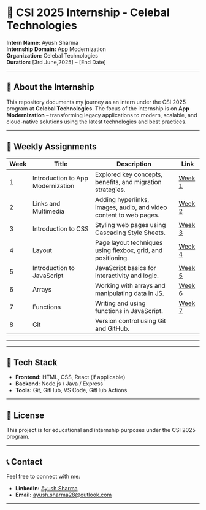 # 🚀 CSI 2025 Internship - Celebal Technologies

**Intern Name:** Ayush Sharma  
**Internship Domain:** App Modernization  
**Organization:** Celebal Technologies  
**Duration:** [3rd June,2025] – [End Date]  

---

## 🧩 About the Internship

This repository documents my journey as an intern under the CSI 2025 program at **Celebal Technologies**. The focus of the internship is on **App Modernization** – transforming legacy applications to modern, scalable, and cloud-native solutions using the latest technologies and best practices.

---

## 📌 Weekly Assignments

| Week | Title | Description | Link |
|------|-------|-------------|------|
| 1 | Introduction to App Modernization | Explored key concepts, benefits, and migration strategies. | [Week 1](https://github.com/Ayush-code28/Celebal-CSI-2025/blob/main/Assignment%201) |
| 2    | Links and Multimedia          | Adding hyperlinks, images, audio, and video content to web pages. | [Week 2](https://github.com/Ayush-code28/Celebal-CSI-2025/blob/main/Assignment%202) |
| 3    | Introduction to CSS           | Styling web pages using Cascading Style Sheets.                    | [Week 3](./Week-3) |
| 4    | Layout                        | Page layout techniques using flexbox, grid, and positioning.       | [Week 4](./Week-4) |
| 5    | Introduction to JavaScript    | JavaScript basics for interactivity and logic.                     | [Week 5](./Week-5) |
| 6    | Arrays                        | Working with arrays and manipulating data in JS.                   | [Week 6](./Week-6) |
| 7    | Functions                     | Writing and using functions in JavaScript.                         | [Week 7](./Week-7) |
| 8    | Git                           | Version control using Git and GitHub.   
---

---

## 📎 Tech Stack

- **Frontend:** HTML, CSS, React (if applicable)  
- **Backend:** Node.js / Java / Express  
- **Tools:** Git, GitHub, VS Code, GitHub Actions

---

## 📃 License

This project is for educational and internship purposes under the CSI 2025 program.

---

## 📞 Contact

Feel free to connect with me:

- **LinkedIn:** [Ayush Sharma](https://www.linkedin.com/in/ayush-sharma-8a1354281/)
- **Email:** ayush.sharma28@outlook.com

---

